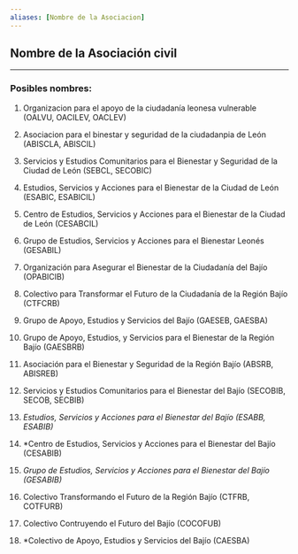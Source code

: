 ```yaml
---
aliases: [Nombre de la Asociacion]
---
```


## Nombre de la Asociación civil

---

### Posibles nombres:

1. Organizacion para el apoyo de la ciudadanía leonesa vulnerable (OALVU, OACILEV, OACLEV)

2. Asociacion para el binestar y seguridad de la ciudadanpia de León (ABISCLA, ABISCIL)

3. Servicios y Estudios Comunitarios para el Bienestar y Seguridad de la Ciudad de León (SEBCL, SECOBIC)

4. Estudios, Servicios y Acciones para el Bienestar de la Ciudad de León (ESABIC, ESABICIL)

5. Centro de Estudios, Servicios y Acciones para el Bienestar de la Ciudad de León (CESABCIL)

6. Grupo de Estudios, Servicios y Acciones para el Bienestar Leonés (GESABIL)

7. Organización para Asegurar el Bienestar de la Ciudadanía del Bajío (OPABICIB)

8. Colectivo para Transformar el Futuro de la Ciudadanía de la Región Bajío (CTFCRB)

9. Grupo de Apoyo, Estudios y Servicios del Bajío (GAESEB, GAESBA)

10. Grupo de Apoyo, Estudios, y Servicios para el Bienestar de la Región Bajío (GAESBRB)

11. Asociación para el Bienestar y Seguridad de la Región Bajío (ABSRB, ABISREB)

12. Servicios y Estudios Comunitarios para el Bienestar del Bajío (SECOBIB, SECOB, SECBIB)

13. *Estudios, Servicios y Acciones para el Bienestar del Bajío (ESABB, ESABIB)*

14. *Centro de Estudios, Servicios y Acciones para el Bienestar del Bajío (CESABIB)

15. *Grupo de Estudios, Servicios y Acciones para el Bienestar del Bajío (GESABIB)*

16. Colectivo Transformando el Futuro de la Región Bajío (CTFRB, COTFURB)

17. Colectivo Contruyendo el Futuro del Bajío (COCOFUB)

18. *Colectivo de Apoyo, Estudios y Servicios del Bajío (CAESBA)

